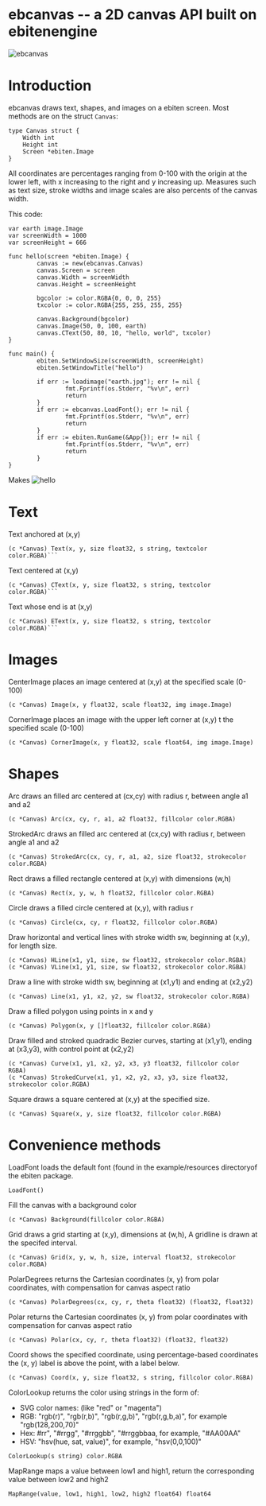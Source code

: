 # ebcanvas -- a 2D canvas API built on ebitenengine
![ebcanvas](ebcanvas.png)

# Introduction

ebcanvas draws text, shapes, and images on a ebiten screen.  Most methods are on the struct ```Canvas```:

	type Canvas struct {
		Width int
		Height int
		Screen *ebiten.Image
	}

All coordinates are percentages ranging from 0-100 with the origin at the lower left, with x increasing to the right and y increasing up.
Measures such as text size, stroke widths and image scales are also percents of the canvas width.

This code:
```
var earth image.Image
var screenWidth = 1000
var screenHeight = 666

func hello(screen *ebiten.Image) {
        canvas := new(ebcanvas.Canvas)
        canvas.Screen = screen
        canvas.Width = screenWidth
        canvas.Height = screenHeight

        bgcolor := color.RGBA{0, 0, 0, 255}
        txcolor := color.RGBA{255, 255, 255, 255}

        canvas.Background(bgcolor)
        canvas.Image(50, 0, 100, earth)
        canvas.CText(50, 80, 10, "hello, world", txcolor)
}

func main() {
        ebiten.SetWindowSize(screenWidth, screenHeight)
        ebiten.SetWindowTitle("hello")

        if err := loadimage("earth.jpg"); err != nil {
                fmt.Fprintf(os.Stderr, "%v\n", err)
                return
        }
        if err := ebcanvas.LoadFont(); err != nil {
                fmt.Fprintf(os.Stderr, "%v\n", err)
                return
        }
        if err := ebiten.RunGame(&App{}); err != nil {
                fmt.Fprintf(os.Stderr, "%v\n", err)
                return
        }
}
```

Makes
![hello](hello.png)

# Text

Text anchored at (x,y)

	(c *Canvas) Text(x, y, size float32, s string, textcolor color.RGBA)```

Text centered at (x,y) 

	(c *Canvas) CText(x, y, size float32, s string, textcolor color.RGBA)```

Text whose end is at (x,y) 

	(c *Canvas) EText(x, y, size float32, s string, textcolor color.RGBA)```

# Images

CenterImage places an image centered at (x,y) at the specified scale (0-100)

	(c *Canvas) Image(x, y float32, scale float32, img image.Image) 

CornerImage places an image with the upper left corner at (x,y) t the specified scale (0-100)

	(c *Canvas) CornerImage(x, y float32, scale float64, img image.Image)

# Shapes

Arc draws an filled arc centered at (cx,cy) with radius r, between angle a1 and a2

	(c *Canvas) Arc(cx, cy, r, a1, a2 float32, fillcolor color.RGBA)

StrokedArc draws an filled arc centered at (cx,cy) with radius r, between angle a1 and a2

	(c *Canvas) StrokedArc(cx, cy, r, a1, a2, size float32, strokecolor color.RGBA)

Rect draws a filled rectangle centered at (x,y) with dimensions (w,h)

	(c *Canvas) Rect(x, y, w, h float32, fillcolor color.RGBA)

Circle draws a filled circle centered at (x,y), with radius r

	(c *Canvas) Circle(cx, cy, r float32, fillcolor color.RGBA)

Draw horizontal and vertical lines with stroke width sw, beginning at (x,y), for length size. 

	(c *Canvas) HLine(x1, y1, size, sw float32, strokecolor color.RGBA)
	(c *Canvas) VLine(x1, y1, size, sw float32, strokecolor color.RGBA)

Draw a line with stroke width sw, beginning at (x1,y1) and ending at (x2,y2)

	(c *Canvas) Line(x1, y1, x2, y2, sw float32, strokecolor color.RGBA)

Draw a filled polygon using points in x and y

	(c *Canvas) Polygon(x, y []float32, fillcolor color.RGBA)

Draw filled and stroked quadradic Bezier curves, starting at (x1,y1), ending at (x3,y3), with control point at (x2,y2)

	(c *Canvas) Curve(x1, y1, x2, y2, x3, y3 float32, fillcolor color RGBA) 
	(c *Canvas) StrokedCurve(x1, y1, x2, y2, x3, y3, size float32, strokecolor color.RGBA) 

Square draws a square centered at (x,y) at the specified size.

	(c *Canvas) Square(x, y, size float32, fillcolor color.RGBA)

# Convenience methods

LoadFont loads the default font (found in the example/resources directoryof the ebiten package.

	LoadFont()

Fill the canvas with a background color

	(c *Canvas) Background(fillcolor color.RGBA)

Grid draws a grid starting at (x,y), dimensions at (w,h),
A gridline is drawn at the specifed interval.

	(c *Canvas) Grid(x, y, w, h, size, interval float32, strokecolor color.RGBA)

PolarDegrees returns the Cartesian coordinates (x, y) from polar coordinates, with compensation for canvas aspect ratio

	(c *Canvas) PolarDegrees(cx, cy, r, theta float32) (float32, float32)

Polar returns the Cartesian coordinates (x, y) from polar coordinates
with compensation for canvas aspect ratio

	(c *Canvas) Polar(cx, cy, r, theta float32) (float32, float32)

Coord shows the specified coordinate, using percentage-based coordinates
the (x, y) label is above the point, with a label below.

	(c *Canvas) Coord(x, y, size float32, s string, fillcolor color.RGBA) 

ColorLookup returns the color using strings in the form of:

* SVG color names: (like "red" or "magenta")
* RGB: "rgb(r)", "rgb(r,b)", "rgb(r,g,b)", "rgb(r,g,b,a)", for example "rgb(128,200,70)"
* Hex: #rr", "#rrgg", "#rrggbb", "#rrggbbaa, for example, "#AA00AA"
* HSV: "hsv(hue, sat, value)", for example, "hsv(0,0,100)"

```ColorLookup(s string) color.RGBA```

MapRange maps a value between low1 and high1, return the corresponding value between low2 and high2

	MapRange(value, low1, high1, low2, high2 float64) float64


